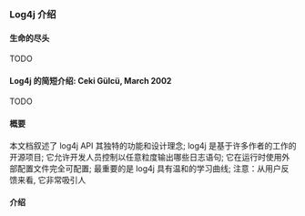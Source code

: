 ### Log4j 介绍

#### 生命的尽头
TODO

#### Log4j 的简短介绍: Ceki Gülcü, March 2002
TODO

#### 概要
本文档叙述了 log4j API 其独特的功能和设计理念; log4j 是基于许多作者的工作的开源项目; 它允许开发人员控制以任意粒度输出哪些日志语句; 它在运行时使用外部配置文件完全可配置; 最重要的是 log4j 具有温和的学习曲线; 注意：从用户反馈来看, 它非常吸引人

#### 介绍
